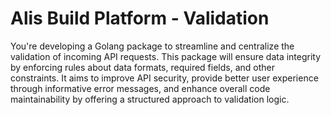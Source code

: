# Alis Build Platform - Validation

You're developing a Golang package to streamline and centralize the validation of incoming API requests.
This package will ensure data integrity by enforcing rules about data formats, required fields, and other
constraints. It aims to improve API security, provide better user experience through informative error
messages, and enhance overall code maintainability by offering a structured approach to validation logic.
